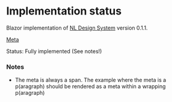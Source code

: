 # Implementation status
Blazor implementation of [NL Design System](https://nl-design-system.gitlab.io/nl-design-system/index.html) version 0.1.1. 

[Meta](https://nl-design-system.gitlab.io/nl-design-system/componenten/meta/index.html)

Status: Fully implemented (See notes!)

### Notes

- The meta is always a span. The example where the meta is a p(aragraph) should be rendered as a meta within a wrapping p(aragraph)
